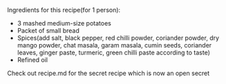 Ingredients for this recipe(for 1 person):
- 3 mashed medium-size potatoes
- Packet of small bread
- Spices(add salt, black pepper, red chilli powder, coriander powder, dry mango powder, chat masala, garam masala, cumin seeds, coriander leaves, ginger paste, turmeric, green chilli paste according to taste)
- Refined oil

Check out recipe.md for the secret recipe which is now an open secret
